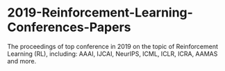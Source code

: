 # 2019-Reinforcement-Learning-Conferences-Papers
The proceedings of top conference in 2019 on the topic of Reinforcement Learning (RL), including: AAAI, IJCAI, NeurIPS, ICML, ICLR, ICRA, AAMAS and more.
